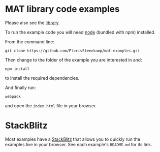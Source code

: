 # MAT library code examples

Please also see the [library](https://github.com/FlorisSteenkamp/MAT).

To run the example code you will need [node](https://nodejs.org/en/) (bundled with npm) installed. 

From the command line:

```cli
git clone https://github.com/FlorisSteenkamp/mat-examples.git
```

Then change to the folder of the example you are interested in and:

```cli
npm install
```

to install the required dependencies.

And finally run:

```cli
webpack
```

and open the `index.html` file in your browser.

# StackBlitz

Most examples have a [StackBlitz](https://stackblitz.com/) that allows you to
quickly run the examples live in your browser. See each example's `README.md` for
its link.
